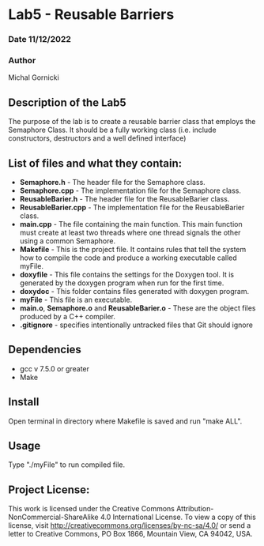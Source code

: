 # Lab5 - Reusable Barriers

### Date 11/12/2022
### Author
Michal Gornicki
## Description of the Lab5
The purpose of the lab is to create a reusable barrier class that employs the Semaphore Class. It
should be a fully working class (i.e. include constructors, destructors and a well defined interface)
## List of files and what they contain:

- **Semaphore.h** - The header file for the Semaphore class. 
- **Semaphore.cpp** - The implementation file for the Semaphore class.
- **ReusableBarier.h** - The header file for the ReusableBarier class.
- **ReusableBarier.cpp** - The implementation file for the ReusableBarier class.
- **main.cpp** - The file containing the main function. This main function must create at least two threads where one thread signals the other using a common Semaphore. 
- **Makefile** - This is the project file. It contains rules that tell the system how to compile the code and produce a working executable called myFile.
- **doxyfile** -  This file contains the settings for the Doxygen tool. It is generated by the doxygen program when run for the first time.
- **doxydoc** - This folder contains files generated with doxygen program.
- **myFile** - This file is an executable.
- **main.o**, **Semaphore.o** and  **ReusableBarier.o** - These are the object files produced by a C++ compiler.
- **.gitignore** - specifies intentionally untracked files that Git should ignore
## Dependencies
- gcc v 7.5.0 or greater
- Make
## Install
Open terminal in directory where Makefile is saved and run "make ALL".
## Usage
Type "./myFile" to run compiled file.
## Project License:
This work is licensed under the Creative Commons Attribution-NonCommercial-ShareAlike 4.0 International License. To view a copy of this license, visit http://creativecommons.org/licenses/by-nc-sa/4.0/ or send a letter to Creative Commons, PO Box 1866, Mountain View, CA 94042, USA.
